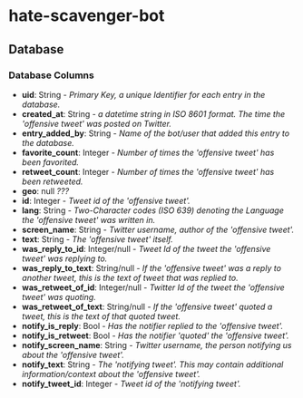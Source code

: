 # hate-scavenger-bot

## Database

### Database Columns

- **uid**: String - *Primary Key, a unique Identifier for each entry in the database.*
- **created_at**: String - *a datetime string in ISO 8601 format. The time the 'offensive tweet' was posted on Twitter.*
- **entry_added_by**: String - *Name of the bot/user that added this entry to the database.*
- **favorite_count**: Integer - *Number of times the 'offensive tweet' has been favorited.*
- **retweet_count**: Integer - *Number of times the 'offensive tweet' has been retweeted.*
- **geo**: null *???*
- **id**: Integer - *Tweet id of the 'offensive tweet'.*
- **lang**: String - *Two-Character codes (ISO 639) denoting the Language the 'offensive tweet' was written in.*
- **screen_name**: String - *Twitter username, author of the 'offensive tweet'.*
- **text**: String - *The 'offensive tweet' itself.*
- **was_reply_to_id**: Integer/null - *Tweet Id of the tweet the 'offensive tweet' was replying to.*
- **was_reply_to_text**: String/null - *If the 'offensive tweet' was a reply to another tweet, this is the text of tweet that was replied to.*
- **was_retweet_of_id**: Integer/null - *Twitter Id of the tweet the 'offensive tweet' was quoting.*
- **was_retweet_of_text**: String/null - *If the 'offensive tweet' quoted a tweet, this is the text of that quoted tweet.*
- **notify_is_reply**: Bool - *Has the notifier replied to the 'offensive tweet'.*
- **notify_is_retweet**: Bool - *Has the notifier 'quoted' the 'offensive tweet'.*
- **notify_screen_name**: String - *Twitter username, the person notifying us about the 'offensive tweet'.*
- **notify_text**: String - *The 'notifying tweet'. This may contain additional information/context about the 'offensive tweet'.*
- **notify_tweet_id**: Integer - *Tweet id of the 'notifying tweet'.*
